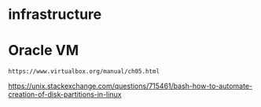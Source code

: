 # infrastructure

# Oracle VM

    https://www.virtualbox.org/manual/ch05.html

https://unix.stackexchange.com/questions/715461/bash-how-to-automate-creation-of-disk-partitions-in-linux